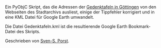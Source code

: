 Ein PyObjC Skript, das die Adressen der [Gedenktafeln in Göttingen](http://stadtarchiv.goettingen.de/texte/gedenktafelbuch.htm) von den Webseiten des Stadtarchivs ausliest, einige der Tippfehler korrigiert und in eine KML Datei für Google Earth umwandelt.

Die Datei Gedenktafeln.kml ist die resultierende Google Earth Bookmark-Datei des Skripts.

Geschrieben von [Sven-S. Porst](mailto:ssp-web@earthlingsoft.net).